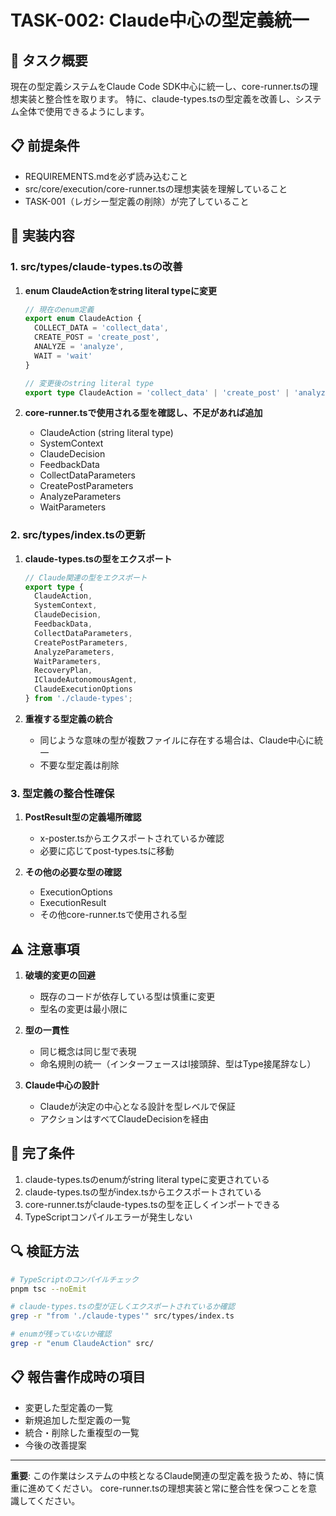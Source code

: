 # TASK-002: Claude中心の型定義統一

## 🎯 タスク概要
現在の型定義システムをClaude Code SDK中心に統一し、core-runner.tsの理想実装と整合性を取ります。
特に、claude-types.tsの型定義を改善し、システム全体で使用できるようにします。

## 📋 前提条件
- REQUIREMENTS.mdを必ず読み込むこと
- src/core/execution/core-runner.tsの理想実装を理解していること
- TASK-001（レガシー型定義の削除）が完了していること

## 🔧 実装内容

### 1. src/types/claude-types.tsの改善

1. **enum ClaudeActionをstring literal typeに変更**
   ```typescript
   // 現在のenum定義
   export enum ClaudeAction {
     COLLECT_DATA = 'collect_data',
     CREATE_POST = 'create_post',
     ANALYZE = 'analyze',
     WAIT = 'wait'
   }
   
   // 変更後のstring literal type
   export type ClaudeAction = 'collect_data' | 'create_post' | 'analyze' | 'wait';
   ```

2. **core-runner.tsで使用される型を確認し、不足があれば追加**
   - ClaudeAction (string literal type)
   - SystemContext
   - ClaudeDecision
   - FeedbackData
   - CollectDataParameters
   - CreatePostParameters
   - AnalyzeParameters
   - WaitParameters

### 2. src/types/index.tsの更新

1. **claude-types.tsの型をエクスポート**
   ```typescript
   // Claude関連の型をエクスポート
   export type {
     ClaudeAction,
     SystemContext,
     ClaudeDecision,
     FeedbackData,
     CollectDataParameters,
     CreatePostParameters,
     AnalyzeParameters,
     WaitParameters,
     RecoveryPlan,
     IClaudeAutonomousAgent,
     ClaudeExecutionOptions
   } from './claude-types';
   ```

2. **重複する型定義の統合**
   - 同じような意味の型が複数ファイルに存在する場合は、Claude中心に統一
   - 不要な型定義は削除

### 3. 型定義の整合性確保

1. **PostResult型の定義場所確認**
   - x-poster.tsからエクスポートされているか確認
   - 必要に応じてpost-types.tsに移動

2. **その他の必要な型の確認**
   - ExecutionOptions
   - ExecutionResult
   - その他core-runner.tsで使用される型

## ⚠️ 注意事項

1. **破壊的変更の回避**
   - 既存のコードが依存している型は慎重に変更
   - 型名の変更は最小限に

2. **型の一貫性**
   - 同じ概念は同じ型で表現
   - 命名規則の統一（インターフェースはI接頭辞、型はType接尾辞なし）

3. **Claude中心の設計**
   - Claudeが決定の中心となる設計を型レベルで保証
   - アクションはすべてClaudeDecisionを経由

## 📝 完了条件

1. claude-types.tsのenumがstring literal typeに変更されている
2. claude-types.tsの型がindex.tsからエクスポートされている
3. core-runner.tsがclaude-types.tsの型を正しくインポートできる
4. TypeScriptコンパイルエラーが発生しない

## 🔍 検証方法

```bash
# TypeScriptのコンパイルチェック
pnpm tsc --noEmit

# claude-types.tsの型が正しくエクスポートされているか確認
grep -r "from './claude-types'" src/types/index.ts

# enumが残っていないか確認
grep -r "enum ClaudeAction" src/
```

## 📋 報告書作成時の項目

- 変更した型定義の一覧
- 新規追加した型定義の一覧
- 統合・削除した重複型の一覧
- 今後の改善提案

---

**重要**: この作業はシステムの中核となるClaude関連の型定義を扱うため、特に慎重に進めてください。
core-runner.tsの理想実装と常に整合性を保つことを意識してください。